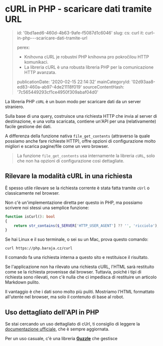 cURL in PHP - scaricare dati tramite URL
========================================

> id: '0bd1aed6-460d-4b63-9afe-f5087d1c6046'
> slug:
> 	cs: curl
> 	it: curl-in-php---scaricare-dati-tramite-url
> 
> perex:
> 	- Knihovna cURL je robustní PHP knihovna pro pokročilou HTTP komunikaci.
> 	- La libreria cURL è una robusta libreria PHP per la comunicazione HTTP avanzata.
> 
> publicationDate: '2020-02-15 22:14:32'
> mainCategoryId: '02d93aa8-ed83-460a-ab97-4de21118f019'
> sourceContentHash: '7c565449293cf1ce4950f309abaf04d0'

La libreria PHP `cURL` è un buon modo per scaricare dati da un server straniero.

Sulla base di una query, costruisce una richiesta HTTP che invia al server di destinazione, e una volta scaricata, contiene un'API per una (relativamente) facile gestione dei dati.

A differenza della funzione nativa `file_get_contents` (attraverso la quale possiamo anche fare richieste HTTP), offre opzioni di configurazione molto migliori e scarica pagine/file come un vero browser.

> La funzione `file_get_contents` usa internamente la libreria `cURL`, solo che non ha opzioni di configurazione così dettagliate.

Rilevare la modalità cURL in una richiesta
----------------------------

È spesso utile rilevare se la richiesta corrente è stata fatta tramite `cUrl` o classicamente nel browser.

Non c'è un'implementazione diretta per questo in PHP, ma possiamo scrivere noi stessi una semplice funzione:

```php
function isCurl(): bool
{
    return str_contains($_SERVER['HTTP_USER_AGENT'] ?? '', 'ricciolo');
}
```

Se hai Linux e il suo terminale, o sei su un Mac, prova questo comando:

```shell
curl https://php.baraja.cz/curl
```

Il comando fa una richiesta interna a questo sito e restituisce il risultato.

Se l'applicazione non ha rilevato una richiesta cURL, l'HTML sarà restituito come se la richiesta provenisse dal browser. Tuttavia, poiché i tipi di richiesta sono rilevati, non c'è nulla che ci impedisca di restituire un articolo Markdown pulito.

Il vantaggio è che i dati sono molto più puliti. Mostriamo l'HTML formattato all'utente nel browser, ma solo il contenuto di base al robot.

Uso dettagliato dell'API in PHP
--------------------------

Se stai cercando un uso dettagliato di cUrl, ti consiglio di leggere la <a href="https://www.php.net/manual/en/book.curl.php">documentazione ufficiale</a>, che è sempre aggiornata.

Per un uso casuale, c'è una libreria <a href="https://docs.guzzlephp.org/en/stable/">**Guzzle**</a> che gestisce
